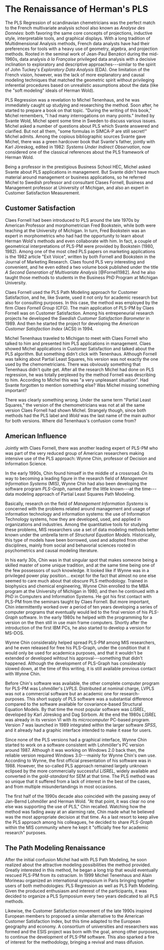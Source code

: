 # The Renaissance of Herman's PLS

The PLS Regression of scandinavian chemetricians was the perfect match to the French multivariate analysis school also known as _Analyse des Données_: both favoring the same core concepts of projections, inductive style, interpretable tools, and graphical displays. With a long tradition of Multidmensional Analysis methods, French data analysts have had their preferences for tools with a heavy use of geometry, algebra, and projection methods. Rooted in the seminal work of Jean-Paul Benzécri during the mid-1960s, data analysis _à la Française_ privileged data analysis with a decisive inclination to exploratory and descriptive approaches---similar to the spirit of John Tuckey's _Exploratory Data Analysis_ (EDA). One limitation of the French vision, however, was the lack of more explanatory and causal modeling techniques that matched the geometric spirit without privileging inferential procedures based on unrealistic assumptions about the data (like the "soft modeling" ideals of Herman Wold). 

PLS Regression was a revelation to Michel Tenenhaus, and he was immediately caught up studying and researching the method. Soon after, he started to prepare a book on that topic. "During the writing of this book," Michel remembers, "I had many interrogations on many points." Invited by Svante Wold, Michel spent some time in Sweden to discuss various issues. Michel asked a number of questions about PLS which Svante answered and clarified. But not all them, "some formulas in SIMCA-P are still secret!" Michel admits. Among the copious bibliographic sources Svante gave Michel, there was a green hardcover book that Svante's father, jointly with Karl Jöreskog, edited in 1982: _Systems Under Indirect Observation_, now considered one of the classical references about the PLS framework of Herman Wold.

Being a professor in the prestigious Business School HEC, Michel asked Svante about PLS applications in management. But Svante didn't have much material around management or business applications, so he referred Michel to Swedish professor and consultant Clases Fornell, Business and Management professor at University of Michigan, and also an expert in Customer Satisfaction Measurement.


## Customer Satisfaction

Claes Fornell had been introduced to PLS around the late 1970s by American Professor and morphometrician Fred Bookstein, while both were teaching at the University of Michigan. In turn, Fred Bookstein was an expert in morphometrics who had had the opportunity to learn about Herman Wold's methods and even collaborate with him. In fact, a couple of geometrical interpretations of PLS-PM were provided by Bookstein (1980, 1982). Among one of the most cited PLS papers on marketing applications is the 1982 article "Exit Voice", written by both Fornell and Bookstein in the Journal of Marketing Research. Claes found PLS very interesting and convenient, and he even edited a two volume book published under the title _A Second Generation of Multivariate Analysis_ [@Fornell1982]. And he also taught those methods to students in the Business PhD Program at Michigan University.

Claes Fornell used the PLS Path Modeling approach for Customer Satisfaction, and he, like Svante, used it not only for academic research but also for consulting purposes. In this case, the method was employed by the firm _Claes Fornell Group_ (CFG). The main application of PLS-PM by Claes Fornell was on Customer Satisfaction. Among his entrepeneurial research projects he developed the _Swedish Customer Satisfaction Barometer_ in 1989. And then he started the project for developing the _American Customer Satisfaction Index_ (ACSI) in 1994. 

Michel Tenenhaus traveled to Michigan to meet with Claes Fornell who talked to him and presented him PLS applications in management. Claes showed Michel applications in Customer Satisfaction and talked about the PLS algorithm. But something didn't click with Tenenhaus. Although Fornell was talking about Partial Least Squares, his version was not exactly the one used by the chemometricians. There was obviously something that Tenenhaus didn't quite get. After all the research Michel had done on PLS regression, he was totally perplexed by the method Fornell was describing to him. According to Michel this was "a very unpleasant situation". Had Svante forgotten to mention something else? Was Michel missing something important?

There was clearly something wrong. Under the same term "Partial Least Squares," the version of the chemometricians was not at all the same version Claes Fornell had shown Michel. Strangely though, since both methods had the PLS label and _Wold_ was the last name of the main author for both versions. Where did Tenenhaus's confusion come from?


## American Influence

Jointly with Claes Fornell, there was another leading expert of PLS-PM who was part of the very reduced group of American researchers making intensive use of the PLS approach: Wynne Chin, professor of Decision and Information Science.

In the early 1990s, Chin found himself in the middle of a crossroad. On its way to becoming a leading figure in the research field of _Management Information Systems_ (MIS), Wynne Chin had also been developing the software program _PLS-Graph_, named after the little known---at the time---data modeling approach of Partial Least Squares Path Modeling.

Basically, research on the field of _Management Information Systems_ is concerned with the problems related around management and usage of information technology and information systems: the use of Information Technology systems, how they are developed, used, and applied in organizations and industries. Among the quantitative tools for studying these problems, MIS researchers use a set of data modeling methods better known under the umbrella term of _Structural Equation Models_. Historically, this type of models have been borrowed, used and adopted from other disciplines, mainly from social and behavorial sciences rooted in psychometrics and causal modeling literature.

In his early 30s, Chin was in that singular spot that makes someone being a skilled master of some unique tradition, and at the same time being one of the few possessors of such knowledge. It looked like if Wynne was in a privileged power play position... except for the fact that almost no one else seemed to care much about that obscure PLS methodology. Trained in biophysics and chemical engineering, Wynne Chin enrolled to the MBA program at the University of Michigan in 1980, and then he continued with a PhD in Computers and Information Systems. He got his first contact with PLS-PM from the seminars taught by Claes Fornell. But more important, Chin intermittently worked over a period of ten years developing a series of computer programs that eventually would led to the final version of his _PLS-Graph_ software. In the early 1980s he helped with the programming for a version on the then still in use main frame computers. Shortly after the introduction of the first IBM PCs, he also started to develop a version for MS-DOS.

Wynne Chin considerably helped spread PLS-PM among MIS researchers, and he even released for free his PLS-Graph, under the condition that it would only be used for academica purposes, and that it wouldn't be extended or developed wihtout his approval---something that didn't happened. Although the development of PLS-Graph has considerably slowed down, at the time of this writing, it is still available previous contact with Wynne Chin.

Before Chin's software was available, the other complete computer program for PLS-PM was Lohmöller's _LVPLS_. Distributed at nominal charge, LVPLS was not a commercial software but an academic one for research-purposes. This short supply of PLS software was a substantial difference compared to the software available for covariance-based Structural Equation Models. By that time the most popular software was _LISREL_, developed by Karl Jöreskog and Dag Sörbom. At the end the 1980s _LISREL_ was already in its version VI with its _microcomputer_ PC-based program. Version 7 was launched in 1989 integrated within the larger software _SPSS_, and it already had a graphic interface intended to make it ease for users.

Since none of the PLS versions had a graphical interface, Wynne Chin started to work on a software consistent with Lohmöller's PC version around 1987. Although it was working on Windows 2.0 back then, the reliable version required Windows 3.0---mainly for Wynne Chin's own use. According to Wynne, the first official presentation of his software was in 1988. However, the so-called PLS approach remained largely unknown eclipsed by the more commercially successful _LISREL_, widely available and converted in the _gold-standard_ for SEM at that time. The PLS method was so unique that it suffered from a lack of interest in the best of the cases, and from multiple misundertandings in most occasions. 

The first half of the 1990s decade also coincided with the passing away of Jan-Bernd Lohmöller and Herman Wold. "At that point, it was clear no one else was supporting the use of PLS," Chin recalled. Watching how the method was fading away at an alarming rate, Chin made what he believed was the most appropriate decision at that time. As a last resort to keep alive the PLS approach among his colleagues, he decided to share _PLS-Graph_ within the MIS community where he kept it "officially free for academic research" purposes. 


## The Path Modeling Renaissance

After the initial confusion Michel had with PLS Path Modeling, he soon realized about the attractive modeling possibilities the method provided. Greatly interested in this method, he began a long trip that would eventually rescued PLS-PM from its ostracism. In 1999 Michel Tenenhaus and Alain Morineau organized an international symposium in Paris bringing together users of both methodologies: PLS Regression as well as PLS Path Modeling. Given the produced enthusiasm and interest of the participants, it was decided to organize a PLS Symposium every two years dedicated to all PLS methods.

Likewise, the Customer Satisfaction movement of the late 1990s inspired European members to proposed a similar alternative to the American Customer Satisfaction Index, but this time adapted to the European geography and economy. A consortium of universities and researchers was formed and the ESIS project was born with the goal, among other purposes, to continue the development of PLS-PM software. This also sparked a fire of interest for the methodology, bringing a revival and mass difusion. 

